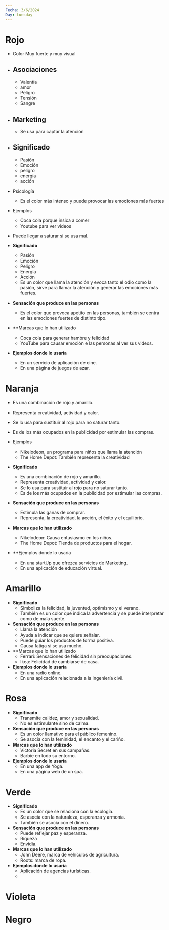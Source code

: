 ```yaml
---
Fecha: 3/6/2024
Day: tuesday
---
```


# Rojo
- Color Muy fuerte y muy visual
- ## Asociaciones
	- Valentía
	- amor
	- Peligro
	- Tensión
	- Sangre
- ## Marketing
	- Se usa para captar la atención
- ## Significado
	- Pasión
	- Emoción
	- peligro
	- energía
	- acción
- Psicología
	- Es el color más intenso y puede provocar las emociones más fuertes
- Ejemplos
	- Coca cola porque insica a comer
	- Youtube para ver videos
- Puede llegar a saturar si se usa mal.

- **Significado**
	- Pasión
	- Emoción
	- Peligro
	- Energía
	- Acción
	- Es un color que llama la atención y evoca tanto el odio como la pasión, sirve para llamar la atención y generar las emociones más fuertes.
- **Sensación que produce en las personas**
	- Es el color que provoca apetito en las personas, también se centra en las emociones fuertes de distinto tipo.
- **Marcas que lo han utilizado
	- Coca cola para generar hambre y felicidad
	- YouTube para causar emoción e las personas al ver sus videos.
- **Ejemplos donde lo usaría**
	- En un servicio de aplicación de cine.
	- En una página de juegos de azar.
# Naranja
- Es una combinación de rojo y amarillo.
- Representa creatividad, actividad y calor.
- Se lo usa para sustituir al rojo para no saturar tanto.
- Es de los más ocupados en la publicidad por estimular las compras.
- Ejemplos
	- Nikelodeon, un programa para niños que llama la atención
	- The Home Depot: También representa la creatividad

- **Significado**
	- Es una combinación de rojo y amarillo.
	- Representa creatividad, actividad y calor.
	- Se lo usa para sustituir al rojo para no saturar tanto.
	- Es de los más ocupados en la publicidad por estimular las compras.
- **Sensación que produce en las personas**
	- Estimula las ganas de comprar.
	- Representa, la creatividad, la acción, el éxito y el equilibrio.
- **Marcas que lo han utilizado**
	- Nikelodeon: Causa entusiasmo en los niños.
	- The Home Depot:  Tienda de productos para el hogar.
- **Ejemplos donde lo usaría
	- En una startUp que ofrezca servicios de Marketing.
	- En una aplicación de educación virtual.
# Amarillo
- **Significado**
	- Simboliza la felicidad, la juventud, optimismo y el verano.
	- También es un color que indica la advertencia y se puede interpretar como de mala suerte.
- **Sensación que produce en las personas**
	- Llama la atención 
	- Ayuda a indicar que se quiere señalar.
	- Puede guiar los productos de forma positiva.
	- Causa fatiga si se usa mucho.
- **Marcas que lo han utilizado
	- Ferrari: Sensaciones de felicidad sin preocupaciones.
	- Ikea: Felicidad de cambiarse de casa.
- **Ejemplos donde lo usaría**
	- En una radio online.
	- En una aplicación relacionada a la ingeniería civil.
# Rosa
- **Significado**
	- Transmite calidez, amor y sexualidad.
	- No es estimulante sino de calma.
- **Sensación que produce en las personas**
	- Es un color llamativo para el público femenino.
	- Se asocia con la feminidad, el encanto y el cariño.
- **Marcas que lo han utilizado**
	- Victoria Secret en sus campañas.
	- Barbie en todo su entorno.
- **Ejemplos donde lo usaría**
	- En una app de Yoga.
	- En una página web de un spa.

# Verde
- **Significado**
	- Es un color que se relaciona con la ecología.
	- Se asocia con la naturaleza, esperanza y armonía.
	- También se asocia con el dinero.
- **Sensación que produce en las personas**
	- Puede reflejar paz y esperanza.
	- Riqueza
	- Envidia.
- **Marcas que lo han utilizado**
	- John Deere, marca de vehículos de agricultura.
	- Roots: marca de ropa.
- **Ejemplos donde lo usaría**
	- Aplicación de agencias turísticas.
	- 

# Violeta

# Negro

